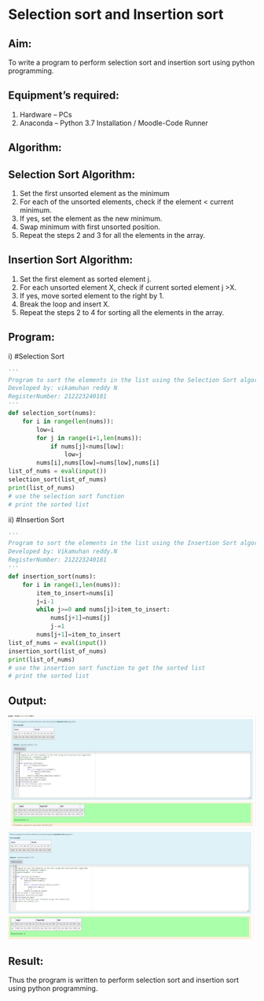 # Selection sort and Insertion sort
## Aim:
To write a program to perform selection sort and insertion sort using python programming.
## Equipment’s required:
1.	Hardware – PCs
2.	Anaconda – Python 3.7 Installation / Moodle-Code Runner
## Algorithm:
## Selection Sort Algorithm:
1.	Set the first unsorted element as the minimum
2.	For each of the unsorted elements, check if the element < current minimum.
3.	If yes, set the element as the new minimum.
4.	Swap minimum with first unsorted position.
5.	Repeat the steps 2 and 3 for all the elements in the array.
## Insertion Sort Algorithm:
1.	Set the first element as sorted element j.
2.	For each unsorted element X, check if current sorted element j >X.
3.	If yes, move sorted element to the right by 1.
4.	Break the loop and insert X.
5.	Repeat the steps 2 to 4 for sorting all the elements in the array.
## Program:
i)	#Selection Sort
```py
''' 
Program to sort the elements in the list using the Selection Sort algorithm.
Developed by: vikamuhan reddy N
RegisterNumber: 212223240181
'''
def selection_sort(nums):
    for i in range(len(nums)):
        low=i
        for j in range(i+1,len(nums)):
            if nums[j]<nums[low]:
                low=j
        nums[i],nums[low]=nums[low],nums[i]
list_of_nums = eval(input())
selection_sort(list_of_nums)
print(list_of_nums)
# use the selection sort function
# print the sorted list
```
ii)	#Insertion Sort
```py 
''' 
Program to sort the elements in the list using the Insertion Sort algorithm.
Developed by: Vikamuhan reddy.N
RegisterNumber: 212223240181
'''
def insertion_sort(nums):
    for i in range(1,len(nums)):
        item_to_insert=nums[i]
        j=i-1
        while j>=0 and nums[j]>item_to_insert:
            nums[j+1]=nums[j]
            j-=1
        nums[j+1]=item_to_insert
list_of_nums = eval(input())
insertion_sort(list_of_nums)
print(list_of_nums)
# use the insertion sort function to get the sorted list
# print the sorted list
```

## Output:
![output](./exp_41.jpg)
![output](exp_42.jpg)


## Result:
Thus the program is written to perform selection sort and insertion sort using python programming.
